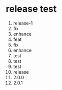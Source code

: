# release test

1. release-1
2. fix
3. enhance
4. feat
5. fix
6. enhance
7. test
8. test
9. test
10. release
11. 2.0.0
12. 2.0.1